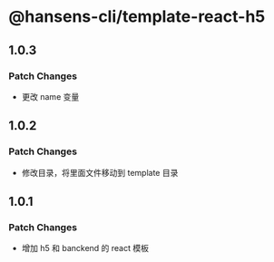 # @hansens-cli/template-react-h5

## 1.0.3

### Patch Changes

- 更改 name 变量

## 1.0.2

### Patch Changes

- 修改目录，将里面文件移动到 template 目录

## 1.0.1

### Patch Changes

- 增加 h5 和 banckend 的 react 模板
